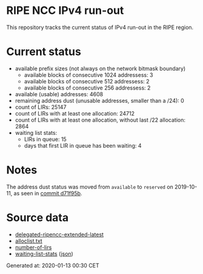 # RIPE NCC IPv4 run-out
This repository tracks the current status of IPv4 run-out in the RIPE region.

# Current status
- available prefix sizes (not always on the network bitmask boundary)
  - available blocks of consecutive 1024 addressess: 3
  - available blocks of consecutive 512 addressess: 2
  - available blocks of consecutive 256 addressess: 2
- available (usable) addresses: 4608
- remaining address dust (unusable addresses, smaller than a /24): 0
- count of LIRs: 25147
- count of LIRs with at least one allocation: 24712
- count of LIRs with at least one allocation, without last /22 allocation: 2864
- waiting list stats:
  - LIRs in queue: 15
  - days that first LIR in queue has been waiting: 4

# Notes
The address dust status was moved from `available` to `reserved` on 2019-10-11, as seen in [commit d71f95b](https://github.com/zajdee/ripe-ncc-ipv4-runout/commit/d71f95b1f7c9f639556e395e4ad0f41e54834954).

# Source data
- [delegated-ripencc-extended-latest](https://ftp.ripe.net/pub/stats/ripencc/delegated-ripencc-extended-latest)
- [alloclist.txt](https://ftp.ripe.net/pub/stats/ripencc/membership/alloclist.txt)
- [number-of-lirs](https://labs.ripe.net/statistics/number-of-lirs)
- [waiting-list-stats](https://www.ripe.net/manage-ips-and-asns/ipv4/ipv4-waiting-list) ([json](https://www-static.ripe.net/dynamic/ipv4-waiting-list/stats.json))

Generated at: 2020-01-13 00:30 CET
